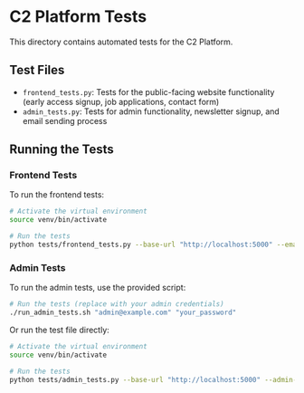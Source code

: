 # C2 Platform Tests

This directory contains automated tests for the C2 Platform.

## Test Files

- `frontend_tests.py`: Tests for the public-facing website functionality (early access signup, job applications, contact form)
- `admin_tests.py`: Tests for admin functionality, newsletter signup, and email sending process

## Running the Tests

### Frontend Tests

To run the frontend tests:

```bash
# Activate the virtual environment
source venv/bin/activate

# Run the tests
python tests/frontend_tests.py --base-url "http://localhost:5000" --email "test@example.com"
```

### Admin Tests

To run the admin tests, use the provided script:

```bash
# Run the tests (replace with your admin credentials)
./run_admin_tests.sh "admin@example.com" "your_password"
```

Or run the test file directly:

```bash
# Activate the virtual environment
source venv/bin/activate

# Run the tests
python tests/admin_tests.py --base-url "http://localhost:5000" --admin-email "admin@example.com" --admin-password "your_password"
```